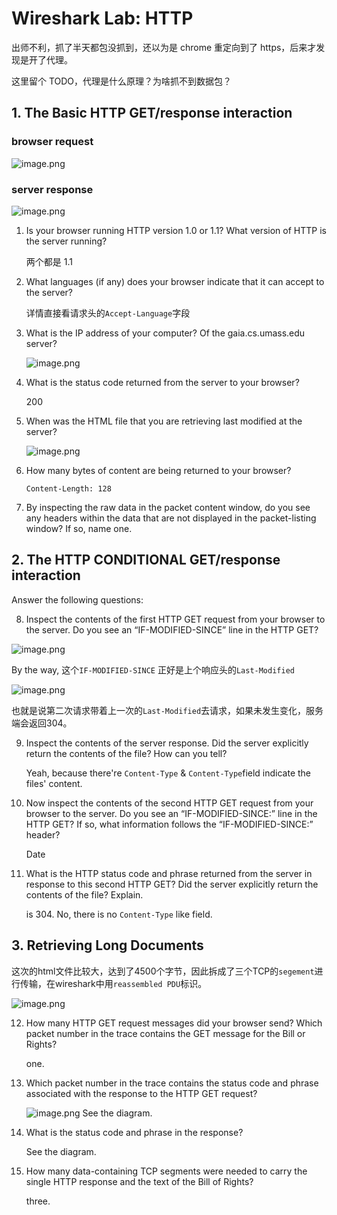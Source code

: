 # Wireshark Lab: HTTP

出师不利，抓了半天都包没抓到，还以为是 chrome 重定向到了 https，后来才发现是开了代理。

这里留个 TODO，代理是什么原理？为啥抓不到数据包？

## 1. The Basic HTTP GET/response interaction

### browser request

![image.png](https://p9-juejin.byteimg.com/tos-cn-i-k3u1fbpfcp/3274be0dbea74493b783a0a160e6c0d5~tplv-k3u1fbpfcp-watermark.image?)

### server response

![image.png](https://p1-juejin.byteimg.com/tos-cn-i-k3u1fbpfcp/a7e5da0aa13545f09f767c2ec650995e~tplv-k3u1fbpfcp-watermark.image?)

1. Is your browser running HTTP version 1.0 or 1.1? What version of HTTP is the
   server running?

   两个都是 1.1

2. What languages (if any) does your browser indicate that it can accept to the
   server?

   详情直接看请求头的`Accept-Language`字段

3. What is the IP address of your computer? Of the gaia.cs.umass.edu server?

   ![image.png](https://p3-juejin.byteimg.com/tos-cn-i-k3u1fbpfcp/991959ac96ab45b5b74e266910d959c0~tplv-k3u1fbpfcp-watermark.image?)

4. What is the status code returned from the server to your browser?

   200

5. When was the HTML file that you are retrieving last modified at the server?

   ![image.png](https://p1-juejin.byteimg.com/tos-cn-i-k3u1fbpfcp/10cd2b2133f94ecd9c513f248895682a~tplv-k3u1fbpfcp-watermark.image?)

6. How many bytes of content are being returned to your browser?

   `Content-Length: 128`

7. By inspecting the raw data in the packet content window, do you see any headers
   within the data that are not displayed in the packet-listing window? If so, name
   one.



## 2. The HTTP CONDITIONAL GET/response interaction

Answer the following questions:

8. Inspect the contents of the first HTTP GET request from your browser to the
server. Do you see an “IF-MODIFIED-SINCE” line in the HTTP GET?
  
  ![image.png](https://p1-juejin.byteimg.com/tos-cn-i-k3u1fbpfcp/aa998a092c1540a69e7a1616622bf106~tplv-k3u1fbpfcp-watermark.image?)

  By the way, 这个`IF-MODIFIED-SINCE` 正好是上个响应头的`Last-Modified`

  ![image.png](https://p9-juejin.byteimg.com/tos-cn-i-k3u1fbpfcp/f3b25fa014c543bcbc7599234de2df2b~tplv-k3u1fbpfcp-watermark.image?)

  也就是说第二次请求带着上一次的`Last-Modified`去请求，如果未发生变化，服务端会返回304。


9. Inspect the contents of the server response. Did the server explicitly return the
contents of the file? How can you tell?

   Yeah, because there're `Content-Type` & `Content-Type`field indicate the files' content.


10. Now inspect the contents of the second HTTP GET request from your browser to
the server. Do you see an “IF-MODIFIED-SINCE:” line in the HTTP GET? If
so, what information follows the “IF-MODIFIED-SINCE:” header?

    Date

11. What is the HTTP status code and phrase returned from the server in response to
this second HTTP GET? Did the server explicitly return the contents of the file?
Explain.

    is 304. No, there is no `Content-Type` like field.


## 3. Retrieving Long Documents

这次的html文件比较大，达到了4500个字节，因此拆成了三个TCP的`segement`进行传输，在wireshark中用`reassembled PDU`标识。

![image.png](https://p1-juejin.byteimg.com/tos-cn-i-k3u1fbpfcp/b47d7e7d12254c2aa673a79755909112~tplv-k3u1fbpfcp-watermark.image?)

12. How many HTTP GET request messages did your browser send? Which packet
number in the trace contains the GET message for the Bill or Rights?
   
    one.

13. Which packet number in the trace contains the status code and phrase associated
with the response to the HTTP GET request?
    
    


    ![image.png](https://p3-juejin.byteimg.com/tos-cn-i-k3u1fbpfcp/e595db659345471684fd10b266053952~tplv-k3u1fbpfcp-watermark.image?)
    See the diagram.

14. What is the status code and phrase in the response?

    See the diagram.

15. How many data-containing TCP segments were needed to carry the single HTTP
response and the text of the Bill of Rights?

    three.


